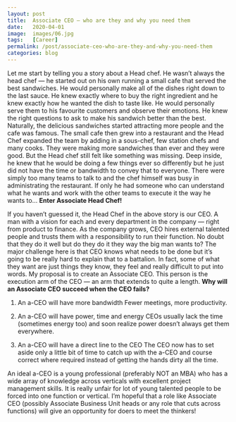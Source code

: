 ```yaml
---
layout: post
title:  Associate CEO — who are they and why you need them
date:   2020-04-01
image:  images/06.jpg
tags:   [Career]
permalink: /post/associate-ceo-who-are-they-and-why-you-need-them
categories: blog
---
```


Let me start by telling you a story about a Head chef. He wasn’t always the head chef — he started out on his own running a small cafe that served the best sandwiches. He would personally make all of the dishes right down to the last sauce. He knew exactly where to buy the right ingredient and he knew exactly how he wanted the dish to taste like. He would personally serve them to his favourite customers and observe their emotions. He knew the right questions to ask to make his sandwich better than the best. Naturally, the delicious sandwiches started attracting more people and the cafe was famous. The small cafe then grew into a restaurant and the Head Chef expanded the team by adding in a sous-chef, few station chefs and many cooks. They were making more sandwiches than ever and they were good. But the Head chef still felt like something was missing. Deep inside, he knew that he would be doing a few things ever so differently but he just did not have the time or bandwidth to convey that to everyone. There were simply too many teams to talk to and the chef himself was busy in administrating the restaurant. If only he had someone who can understand what he wants and work with the other teams to execute it the way he wants to… **Enter Associate Head Chef!**

If you haven’t guessed it, the Head Chef in the above story is our CEO. A man with a vision for each and every department in the company — right from product to finance. As the company grows, CEO hires external talented people and trusts them with a responsibility to run their function. No doubt that they do it well but do they do it they way the big man wants to? The major challenge here is that CEO knows what needs to be done but it’s going to be really hard to explain that to a battalion. In fact, some of what they want are just things they know, they feel and really difficult to put into words. My proposal is to create an Associate CEO. This person is the execution arm of the CEO — an arm that extends to quite a length. **Why will an Associate CEO succeed when the CEO fails?**

1.  An a-CEO will have more bandwidth Fewer meetings, more productivity.

2.  An a-CEO will have power, time and energy CEOs usually lack the time (sometimes energy too) and soon realize power doesn’t always get them everywhere.

3.  An a-CEO will have a direct line to the CEO The CEO now has to set aside only a little bit of time to catch up with the a-CEO and course correct where required instead of getting the hands dirty all the time.


An ideal a-CEO is a young professional (preferably NOT an MBA) who has a wide array of knowledge across verticals with excellent project management skills. It is really unfair for lot of young talented people to be forced into one function or vertical. I’m hopeful that a role like Associate CEO (possibly Associate Business Unit heads or any role that cuts across functions) will give an opportunity for doers to meet the thinkers!
